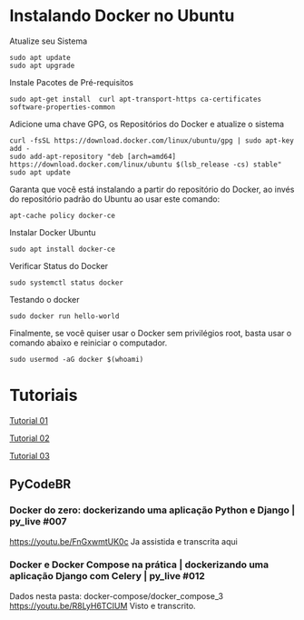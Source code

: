 # Instalando Docker no Ubuntu

Atualize seu Sistema
```
sudo apt update
sudo apt upgrade
```

Instale Pacotes de Pré-requisitos
```
sudo apt-get install  curl apt-transport-https ca-certificates software-properties-common
```

Adicione uma chave GPG, os Repositórios do Docker e atualize o sistema
```
curl -fsSL https://download.docker.com/linux/ubuntu/gpg | sudo apt-key add -
sudo add-apt-repository "deb [arch=amd64] https://download.docker.com/linux/ubuntu $(lsb_release -cs) stable"
sudo apt update
```

Garanta que você está instalando a partir do repositório do Docker, ao invés do repositório padrão do Ubuntu ao usar este comando:
```
apt-cache policy docker-ce
```

Instalar Docker Ubuntu
```
sudo apt install docker-ce
```

Verificar Status do Docker
```
sudo systemctl status docker
```

Testando o docker
```
sudo docker run hello-world
```

Finalmente, se você quiser usar o Docker sem privilégios root, basta usar o comando abaixo e reiniciar o computador.
```
sudo usermod -aG docker $(whoami)
```

# Tutoriais
[Tutorial 01](https://www.hostinger.com.br/tutoriais/install-docker-ubuntu?utm_campaign=Generic-Tutorials-DSA|NT:Se|LO:BR-t1&utm_medium=ppc&gad_source=1&gclid=CjwKCAjwuMC2BhA7EiwAmJKRrMphB_F9uDXh49Mbi6wqOFWNK8x2Ni3VU_TVcKM-rxq7CVY3oWsiQRoC0EEQAvD_BwE)

[Tutorial 02](https://levelup.gitconnected.com/docker-beginner-to-expert-tutorial-68555aa3e544)

[Tutorial 03](https://github.com/wsargent/docker-cheat-sheet?tab=readme-ov-file#why-docker)

## PyCodeBR
### Docker do zero: dockerizando uma aplicação Python e Django | py_live #007
https://youtu.be/FnGxwmtUK0c
Ja assistida e transcrita aqui

### Docker e Docker Compose na prática | dockerizando uma aplicação Django com Celery | py_live #012
Dados nesta pasta: docker-compose/docker_compose_3
https://youtu.be/R8LyH6TCIUM
Visto e transcrito.
